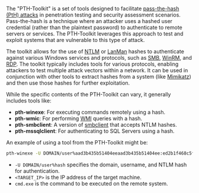 The "PTH-Toolkit" is a set of tools designed to facilitate [pass-the-hash (PtH) attacks](../activedirectory/pth.md) in penetration testing and security assessment scenarios. Pass-the-hash is a technique where an attacker uses a hashed user credential (rather than the plaintext password) to authenticate to remote servers or services. The PTH-Toolkit leverages this approach to test and exploit systems that are vulnerable to this type of attack.

The toolkit allows for the use of [NTLM](../security/ntlm.md) or [LanMan](../security/lanman.md) hashes to authenticate against various Windows services and protocols, such as [SMB](../protocols/smb.md), [WinRM](../protocols/winrm.md), and [RDP](../protocols/rdp.md). The toolkit typically includes tools for various protocols, enabling attackers to test multiple attack vectors within a network. It can be used in conjunction with other tools to extract hashes from a system (like [Mimikatz](../tools/mimi.md)) and then use those hashes for further exploitation.

While the specific contents of the PTH-Toolkit can vary, it generally includes tools like:

- **pth-winexe**: For executing commands remotely using a hash.
- **pth-wmic**: For performing [WMI](../misc/wmi.md) queries with a hash.
- **pth-smbclient**: A version of [smbclient](../tools/smbclient.md) that accepts NTLM hashes.
- **pth-mssqlclient**: For authenticating to SQL Servers using a hash.

An example of using a tool from the PTH-Toolkit might be:

```bash
pth-winexe -U DOMAIN/user%aad3b435b51404eeaad3b435b51404ee:ed2b1f468c5f915f9cbe9e2fa1c6d345 //<TARGET_IP> cmd.exe
```

- `-U DOMAIN/user%hash` specifies the domain, username, and NTLM hash for authentication.
- `<TARGET_IP>` is the IP address of the target machine.
- `cmd.exe` is the command to be executed on the remote system.

